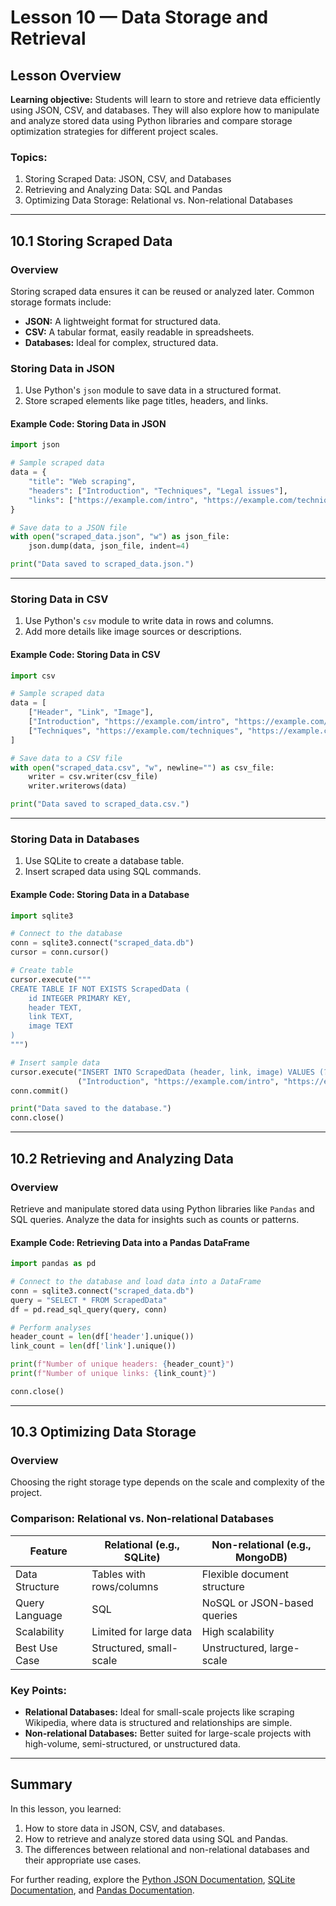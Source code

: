 
# **Lesson 10 — Data Storage and Retrieval**

## **Lesson Overview**
**Learning objective:** Students will learn to store and retrieve data efficiently using JSON, CSV, and databases. They will also explore how to manipulate and analyze stored data using Python libraries and compare storage optimization strategies for different project scales.

### **Topics:**
1. Storing Scraped Data: JSON, CSV, and Databases
2. Retrieving and Analyzing Data: SQL and Pandas
3. Optimizing Data Storage: Relational vs. Non-relational Databases

---

## **10.1 Storing Scraped Data**

### **Overview**
Storing scraped data ensures it can be reused or analyzed later. Common storage formats include:
- **JSON:** A lightweight format for structured data.
- **CSV:** A tabular format, easily readable in spreadsheets.
- **Databases:** Ideal for complex, structured data.

### **Storing Data in JSON**
1. Use Python's `json` module to save data in a structured format.
2. Store scraped elements like page titles, headers, and links.

#### **Example Code: Storing Data in JSON**
```python
import json

# Sample scraped data
data = {
    "title": "Web scraping",
    "headers": ["Introduction", "Techniques", "Legal issues"],
    "links": ["https://example.com/intro", "https://example.com/techniques"]
}

# Save data to a JSON file
with open("scraped_data.json", "w") as json_file:
    json.dump(data, json_file, indent=4)

print("Data saved to scraped_data.json.")
```

---

### **Storing Data in CSV**
1. Use Python's `csv` module to write data in rows and columns.
2. Add more details like image sources or descriptions.

#### **Example Code: Storing Data in CSV**
```python
import csv

# Sample scraped data
data = [
    ["Header", "Link", "Image"],
    ["Introduction", "https://example.com/intro", "https://example.com/image1.png"],
    ["Techniques", "https://example.com/techniques", "https://example.com/image2.png"]
]

# Save data to a CSV file
with open("scraped_data.csv", "w", newline="") as csv_file:
    writer = csv.writer(csv_file)
    writer.writerows(data)

print("Data saved to scraped_data.csv.")
```

---

### **Storing Data in Databases**
1. Use SQLite to create a database table.
2. Insert scraped data using SQL commands.

#### **Example Code: Storing Data in a Database**
```python
import sqlite3

# Connect to the database
conn = sqlite3.connect("scraped_data.db")
cursor = conn.cursor()

# Create table
cursor.execute("""
CREATE TABLE IF NOT EXISTS ScrapedData (
    id INTEGER PRIMARY KEY,
    header TEXT,
    link TEXT,
    image TEXT
)
""")

# Insert sample data
cursor.execute("INSERT INTO ScrapedData (header, link, image) VALUES (?, ?, ?)",
               ("Introduction", "https://example.com/intro", "https://example.com/image1.png"))
conn.commit()

print("Data saved to the database.")
conn.close()
```

---

## **10.2 Retrieving and Analyzing Data**

### **Overview**
Retrieve and manipulate stored data using Python libraries like `Pandas` and SQL queries. Analyze the data for insights such as counts or patterns.

#### **Example Code: Retrieving Data into a Pandas DataFrame**
```python
import pandas as pd

# Connect to the database and load data into a DataFrame
conn = sqlite3.connect("scraped_data.db")
query = "SELECT * FROM ScrapedData"
df = pd.read_sql_query(query, conn)

# Perform analyses
header_count = len(df['header'].unique())
link_count = len(df['link'].unique())

print(f"Number of unique headers: {header_count}")
print(f"Number of unique links: {link_count}")

conn.close()
```

---

## **10.3 Optimizing Data Storage**

### **Overview**
Choosing the right storage type depends on the scale and complexity of the project.

### **Comparison: Relational vs. Non-relational Databases**
| Feature               | Relational (e.g., SQLite) | Non-relational (e.g., MongoDB) |
|-----------------------|--------------------------|--------------------------------|
| Data Structure        | Tables with rows/columns | Flexible document structure    |
| Query Language        | SQL                     | NoSQL or JSON-based queries    |
| Scalability           | Limited for large data  | High scalability               |
| Best Use Case         | Structured, small-scale | Unstructured, large-scale      |

### **Key Points:**
- **Relational Databases:** Ideal for small-scale projects like scraping Wikipedia, where data is structured and relationships are simple.
- **Non-relational Databases:** Better suited for large-scale projects with high-volume, semi-structured, or unstructured data.

---

## **Summary**

In this lesson, you learned:
1. How to store data in JSON, CSV, and databases.
2. How to retrieve and analyze stored data using SQL and Pandas.
3. The differences between relational and non-relational databases and their appropriate use cases.

For further reading, explore the [Python JSON Documentation](https://docs.python.org/3/library/json.html), [SQLite Documentation](https://www.sqlite.org/docs.html), and [Pandas Documentation](https://pandas.pydata.org/docs/).
